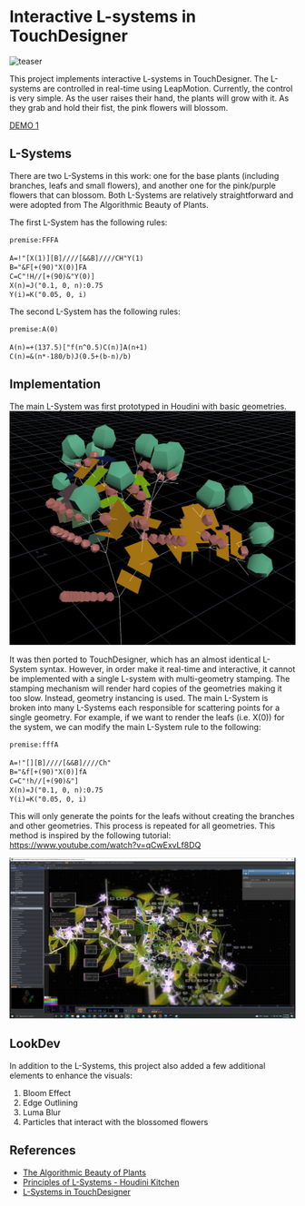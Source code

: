 # Interactive L-systems in TouchDesigner

![teaser](imgs/teaser.png)

This project implements interactive L-systems in TouchDesigner.
The L-systems are controlled in real-time using LeapMotion. 
Currently, the control is very simple. As the user raises their hand, the plants will grow with it.
As they grab and hold their fist, the pink flowers will blossom.

[DEMO 1](https://vimeo.com/761320396)

## L-Systems

There are two L-Systems in this work: one for the base plants (including branches, leafs and small flowers), and another one for the pink/purple flowers that can blossom. Both L-Systems are relatively straightforward and were adopted from The Algorithmic Beauty of Plants.

The first L-System has the following rules:
```
premise:FFFA

A=!"[X(1)][B]////[&&B]////CH"Y(1)
B="&F[+(90)"X(0)]FA
C=C"!H//[+(90)&"Y(0)] 
X(n)=J("0.1, 0, n):0.75
Y(i)=K("0.05, 0, i)
```

The second L-System has the following rules:
```
premise:A(0)

A(n)=+(137.5)["f(n^0.5)C(n)]A(n+1)
C(n)=&(n*-180/b)J(0.5+(b-n)/b)
```

## Implementation

The main L-System was first prototyped in Houdini with basic geometries.
![houdini](imgs/houdiniprototype.png)

It was then ported to TouchDesigner, which has an almost identical L-System syntax.
However, in order make it real-time and interactive, it cannot be implemented with a single L-system with multi-geometry stamping.
The stamping mechanism will render hard copies of the geometries making it too slow.
Instead, geometry instancing is used. The main L-System is broken into many L-Systems each responsible for scattering points for a single geometry. For example, if we want to render the leafs (i.e. X(0)) for the system, we can modify the main L-System rule to the following:
```
premise:fffA

A=!"[][B]////[&&B]////Ch"
B="&f[+(90)"X(0)]fA
C=C"!h//[+(90)&"] 
X(n)=J("0.1, 0, n):0.75
Y(i)=K("0.05, 0, i)
```
This will only generate the points for the leafs without creating the branches and other geometries. This process is repeated for all geometries.
This method is inspired by the following tutorial: https://www.youtube.com/watch?v=qCwExvLf8DQ 

![implementation](imgs/td_screenshot.png)


## LookDev

In addition to the L-Systems, this project also added a few additional elements to enhance the visuals:

1. Bloom Effect
2. Edge Outlining
3. Luma Blur
4. Particles that interact with the blossomed flowers

## References
- [The Algorithmic Beauty of Plants](http://algorithmicbotany.org/papers/abop/abop-ch1.pdf)
- [Principles of L-Systems - Houdini Kitchen](https://www.houdinikitchen.net/wp-content/uploads/2019/12/L-systems.pdf)
- [L-Systems in TouchDesigner](https://www.youtube.com/watch?v=qCwExvLf8DQ)
